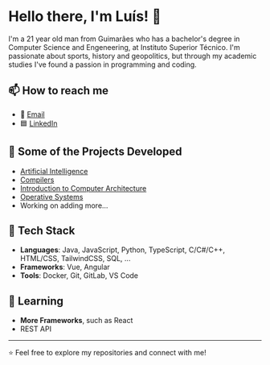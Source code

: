 # Hello there, I'm Luís! 👋

I'm a 21 year old man from Guimarães who has a bachelor's degree in Computer Science and Engeneering, at Instituto Superior Técnico. I'm passionate about sports, history and geopolitics, but through my academic studies I've found a passion in programming and coding.

## 📫 How to reach me
- 📧 [Email](luispedro854584@gmail.com)
- 🟦 [LinkedIn](https://www.linkedin.com/in/luisppereira200318/)

## 🚀 Some of the Projects Developed
- [Artificial Intelligence](https://github.com/luispp018/ist-ai-project)
- [Compilers](https://github.com/luispp018/proj_til_comp)
- [Introduction to Computer Architecture](https://github.com/luispp018/proj_IAC_IST)
- [Operative Systems](https://github.com/luispp018/proj_KVS_SO)
- Working on adding more...

## 🔧 Tech Stack
- **Languages**: Java, JavaScript, Python, TypeScript, C/C#/C++, HTML/CSS, TailwindCSS, SQL, ...
- **Frameworks**: Vue, Angular
- **Tools**: Docker, Git, GitLab, VS Code

## 🌱 Learning
- **More Frameworks**, such as React
- REST API

---

⭐️ Feel free to explore my repositories and connect with me!
